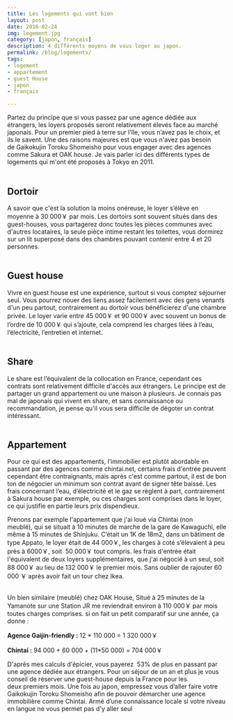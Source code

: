 ```yaml
---
title: Les logements qui vont bien
layout: post
date: 2016-02-24
img: logement.jpg
category: [japon, français]
description: 4 différents moyens de vous loger au japon.
permalink: /blog/logements/
tags:
- logement
- appartement
- guest House
- japon
- français

---
```

Partez du principe que si vous passez par une agence dédiée aux étrangers, les loyers proposés seront relativement élevés face au marché japonais. Pour un premier pied à terre sur l'île, vous n’avez pas le choix, et ils le savent. Une des raisons majeures est que vous n'avez pas besoin de Gaikokujin Toroku Shomeisho pour vous engager avec des agences comme Sakura et OAK house. Je vais parler ici des différents types de logements qui m'ont été proposés à Tokyo en 2011.  
<br>

## Dortoir

A savoir que c'est la solution la moins onéreuse, le loyer s’élève en moyenne à 30 000￥ par mois. Les dortoirs sont souvent situés dans des guest-houses, vous partagerez donc toutes les pièces communes avec d'autres locataires, la seule pièce intime restant les toilettes, vous dormirez sur un lit superposé dans des chambres pouvant contenir entre 4 et 20 personnes.  
<br>


## Guest house

Vivre en guest house est une expérience, surtout si vous comptez séjourner seul. Vous pourrez nouer des liens assez facilement avec des gens venants d'un peu partout, contrairement au dortoir vous bénéficierez d'une chambre privée. Le loyer varie entre 45 000￥ et 90 000￥ avec souvent un bonus de l’ordre de 10 000￥ qui s’ajoute, cela comprend les charges liées à l’eau, l’électricité, l’entretien et internet.  
<br>
## Share

Le share est l’équivalent de la collocation en France, cependant ces contrats sont relativement difficile d'accès aux étrangers. Le principe est de partager un grand appartement ou une maison à plusieurs. Je connais pas mal de japonais qui vivent en share, et sans connaissance ou recommandation, je pense qu'il vous sera difficile de dégoter un contrat intéressant.  
<br>
## Appartement

Pour ce qui est des appartements, l’immobilier est plutôt abordable en passant par des agences comme chintai.net, certains frais d'entrée peuvent cependant être contraignants, mais après c'est comme partout, il est de bon ton de négocier un minimum son contrat avant de signer tête baissé. Les frais concernant l’eau, d’électricité et le gaz se règlent à part, contrairement à Sakura house par exemple, ou ces charges sont comprises dans le loyer, ce qui justifie en partie leurs prix dispendieux.

Prenons par exemple l'appartement que j'ai loué via Chintai (non meublé), qui se situait à 10 minutes de marche de la gare de Kawaguchi, elle même à 15 minutes de Shinjuku. C’était un 1K de 18m2, dans un bâtiment de type Appato, le loyer était de 44 000￥, les charges à coté s’élevaient à peu près à 6000￥, soit  50 000￥ tout compris. les frais d'entrée était l'équivalent de deux loyers supplémentaires, que j'ai négocié à un seul, soit 88 000￥ au lieu de 132 000￥ le premier mois. Sans oublier de rajouter 60 000 ￥ après avoir fait un tour chez Ikea.  
<br>


Un bien similaire (meublé) chez OAK House, Situé à 25 minutes de la Yamanote sur une Station JR me reviendrait environ à 110 000￥ par mois toutes charges comprises. si on fait un petit comparatif sur une année, ça donne :



**Agence Gaijin-friendly :** 12 * 110 000 = 1 320 000￥

**Chintai :** 94 000 + 60 000 + (11*50 000) = 704 000￥


D'après mes calculs d'épicier, vous payerez  53% de plus en passant par une agence dédiée aux étrangers. Pour un séjour de un an et plus je vous conseil de réserver une guest-house depuis la France pour les deux premiers mois. Une fois au japon, empressez vous d’aller faire votre Gaikokujin Toroku Shomeisho afin de pouvoir démarcher une agence immobilière comme Chintai. Armé d’une connaissance locale si votre niveau en langue ne vous permet pas d'y aller seul